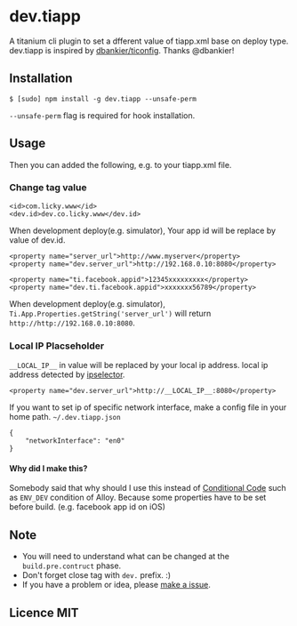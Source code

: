 # dev.tiapp

A titanium cli plugin to set a dfferent value of tiapp.xml base on deploy type.  
dev.tiapp is inspired by [dbankier/ticonfig](https://github.com/dbankier/ticonfig). Thanks @dbankier!

## Installation

~~~
$ [sudo] npm install -g dev.tiapp --unsafe-perm
~~~
`--unsafe-perm` flag is required for hook installation.

## Usage

Then you can added the following, e.g. to your tiapp.xml file.

### Change tag value
~~~
<id>com.licky.www</id>
<dev.id>dev.co.licky.www</dev.id>
~~~
When development deploy(e.g. simulator), Your app id will be replace by value of dev.id.

~~~  
<property name="server_url">http://www.myserver</property>
<property name="dev.server_url">http://192.168.0.10:8080</property>

<property name="ti.facebook.appid">12345xxxxxxxxx</property>
<property name="dev.ti.facebook.appid">xxxxxxx56789</property>
~~~
When development deploy(e.g. simulator), `Ti.App.Properties.getString('server_url')` will return `http://http://192.168.0.10:8080`.  

### Local IP Placseholder
`__LOCAL_IP__` in value will be replaced by your local ip address. local ip address detected by [ipselector](https://www.npmjs.org/package/ipselector).

~~~
<property name="dev.server_url">http://__LOCAL_IP__:8080</property>
~~~

If you want to set ip of specific network interface, make a config file in your home path.
`~/.dev.tiapp.json`
~~~
{
    "networkInterface": "en0"
}
~~~

#### Why did I make this?
Somebody said that why should I use this instead of [Conditional Code](http://docs.appcelerator.com/titanium/3.0/#!/guide/Alloy_Controllers-section-34636384_AlloyControllers-ConditionalCode) such as `ENV_DEV` condition of Alloy.
Because some properties have to be set before build. (e.g. facebook app id on iOS)

## Note
- You will need to understand what can be changed at the `build.pre.contruct` phase.
- Don't forget close tag with `dev.` prefix. :)
- If you have a problem or idea, please [make a issue](https://github.com/yomybaby/dev.tiapp/issues).

## Licence MIT

